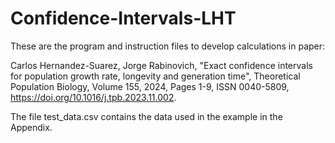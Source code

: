 # Confidence-Intervals-LHT
These are the program and instruction files to develop calculations in paper:

Carlos Hernandez-Suarez, Jorge Rabinovich,
"Exact confidence intervals for population growth rate, longevity and generation time",
Theoretical Population Biology, Volume 155, 2024, Pages 1-9,
ISSN 0040-5809, https://doi.org/10.1016/j.tpb.2023.11.002.

The file test_data.csv contains the data used in the example in the Appendix.

